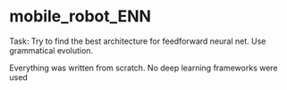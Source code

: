 # mobile_robot_ENN
Task: Try to find the best architecture for feedforward neural net. Use grammatical evolution.

Everything was written from scratch. No deep learning frameworks were used
